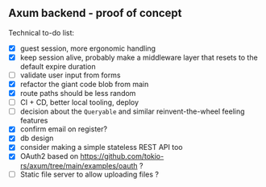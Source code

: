 ## Axum backend - proof of concept

Technical to-do list:

- [x] guest session, more ergonomic handling
- [x] keep session alive, probably make a middleware layer that resets to the default expire duration
- [ ] validate user input from forms
- [x] refactor the giant code blob from main
- [x] route paths should be less random
- [ ] CI + CD, better local tooling, deploy
- [ ] decision about the `Queryable` and similar reinvent-the-wheel feeling features
- [x] confirm email on register?
- [x] db design
- [x] consider making a simple stateless REST API too
- [x] OAuth2 based on https://github.com/tokio-rs/axum/tree/main/examples/oauth ?
- [ ] Static file server to allow uploading files ?
